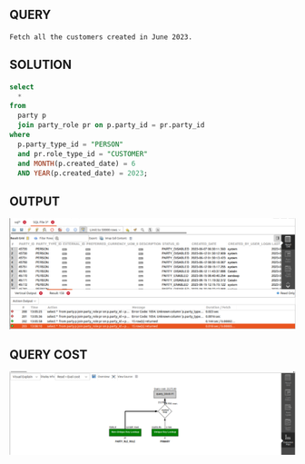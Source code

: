 ## QUERY
    
    Fetch all the customers created in June 2023.

## SOLUTION
```sql
select 
  * 
from 
  party p 
  join party_role pr on p.party_id = pr.party_id 
where 
  p.party_type_id = "PERSON" 
  and pr.role_type_id = "CUSTOMER" 
  and MONTH(p.created_date) = 6 
  AND YEAR(p.created_date) = 2023;

```

## OUTPUT
![Alt text](image-12.png)
## QUERY COST 
![Alt text](image-13.png)